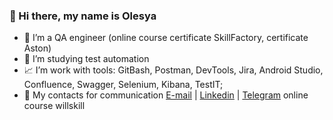 ### 👋 Hi there, my name is Olesya

- 💼 I’m a QA engineer (online course certificate SkillFactory, certificate Aston)
- 🌱 I’m studying test automation
- 📈 I’m work with tools: GitBash, Postman, DevTools, Jira, Android Studio, Confluence, Swagger, Selenium, Kibana, TestIT;
- 💬 My contacts for communication [E-mail](olmashuk@yandex.ru) | [Linkedin](https://www.linkedin.com/in/olesya-mashukova/) | [Telegram](https://t.me/lemashuk)
 online course willskill

